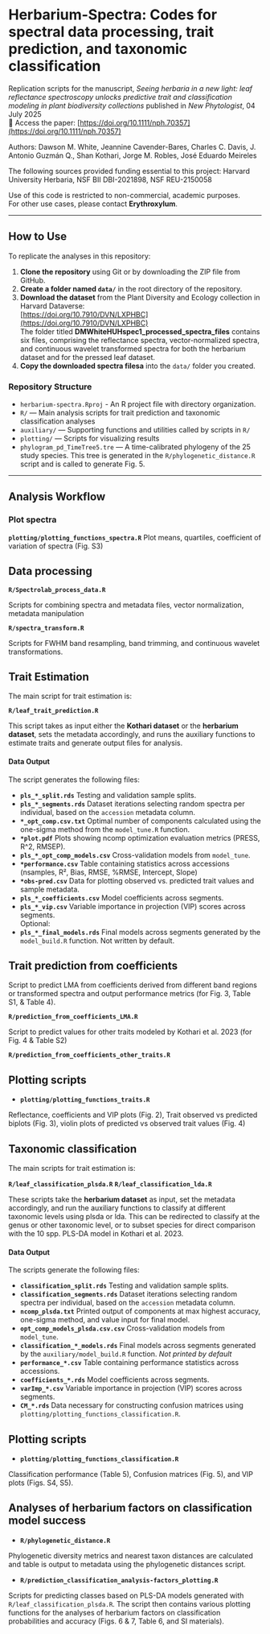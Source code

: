 # Herbarium-Spectra: Codes for spectral data processing, trait prediction, and taxonomic classification  

Replication scripts for the manuscript, *Seeing herbaria in a new light: leaf reflectance spectroscopy unlocks predictive trait and classification modeling in plant biodiversity collections* published in *New Phytologist*, 04 July 2025  
📖 Access the paper: [https://doi.org/10.1111/nph.70357](https://doi.org/10.1111/nph.70357)

Authors: Dawson M. White, Jeannine Cavender-Bares, Charles C. Davis, J. Antonio Guzmán Q., Shan Kothari, Jorge M. Robles, José Eduardo Meireles

The following sources provided funding essential to this project: Harvard University Herbaria, NSF BII DBI-2021898, NSF REU-2150058  

Use of this code is restricted to non-commercial, academic purposes.  
For other use cases, please contact **Erythroxylum**.

---

## How to Use

To replicate the analyses in this repository:

1. **Clone the repository** using Git or by downloading the ZIP file from GitHub.
2. **Create a folder named `data/`** in the root directory of the repository.
3. **Download the dataset** from the Plant Diversity and Ecology collection in Harvard Dataverse:  
   [https://doi.org/10.7910/DVN/LXPHBC](https://doi.org/10.7910/DVN/LXPHBC)  
   The folder titled **DMWhiteHUHspec1_processed_spectra_files** contains six files, comprising the reflectance spectra, vector-normalized spectra, and continuous wavelet transformed spectra for both the herbarium dataset and for the pressed leaf dataset.
4. **Copy the downloaded spectra filesa** into the `data/` folder you created.

### Repository Structure

- `herbarium-spectra.Rproj` - An R project file with directory organization.
- `R/` — Main analysis scripts for trait prediction and taxonomic classification analyses
- `auxiliary/` — Supporting functions and utilities called by scripts in `R/`  
- `plotting/` — Scripts for visualizing results
- `phylogram_pd_TimeTree5.tre` — A time-calibrated phylogeny of the 25 study species. This tree is generated in the `R/phylogenetic_distance.R` script and is called to generate Fig. 5.

---

## Analysis Workflow

### Plot spectra

**`plotting/plotting_functions_spectra.R`** Plot means, quartiles, coefficient of variation of spectra (Fig. S3)
  


## Data processing
**`R/Spectrolab_process_data.R`**

Scripts for combining spectra and metadata files, vector normalization, metadata manipulation

**`R/spectra_transform.R`**

Scripts for FWHM band resampling, band trimming, and continuous wavelet transformations.



## Trait Estimation  

The main script for trait estimation is:  

**`R/leaf_trait_prediction.R`**

This script takes as input either the **Kothari dataset** or the **herbarium dataset**, sets the metadata accordingly, and runs the auxiliary functions to estimate traits and generate output files for analysis.


#### Data Output  

The script generates the following files:  
- **`pls_*_split.rds`**  Testing and validation sample splits.  
- **`pls_*_segments.rds`**  Dataset iterations selecting random spectra per individual, based on the `accession` metadata column.  
- **`*_opt_comp.csv.txt`**  Optimal number of components calculated using the one-sigma method from the `model_tune.R` function.
- **`*plot.pdf`**  Plots showing ncomp optimization evaluation metrics (PRESS, R^2, RMSEP). 
- **`pls_*_opt_comp_models.csv`**  Cross-validation models from `model_tune`.  
- **`*performance.csv`**  Table containing statistics across accessions (nsamples, R², Bias, RMSE, %RMSE, Intercept, Slope)
- **`*obs-pred.csv`**  Data for plotting observed vs. predicted trait values and sample metadata.
- **`pls_*_coefficients.csv`** Model coefficients across segments.  
- **`pls_*_vip.csv`** Variable importance in projection (VIP) scores across segments.  
Optional:
- **`pls_*_final_models.rds`**  Final models across segments generated by the `model_build.R` function. Not written by default.


## Trait prediction from coefficients

Script to predict LMA from coefficients derived from different band regions or transformed spectra and output performance metrics (for Fig. 3, Table S1, & Table 4).

**`R/prediction_from_coefficients_LMA.R`**

Script to predict values for other traits modeled by Kothari et al. 2023 (for Fig. 4 & Table S2)

**`R/prediction_from_coefficients_other_traits.R`**


## Plotting scripts

- **`plotting/plotting_functions_traits.R`**

Reflectance, coefficients and VIP plots (Fig. 2), Trait observed vs predicted biplots (Fig. 3), violin plots of predicted vs observed trait values (Fig. 4)



## Taxonomic classification 

The main scripts for trait estimation is:  

**`R/leaf_classification_plsda.R`**
**`R/leaf_classification_lda.R`**

These scripts take the **herbarium dataset** as input, set the metadata accordingly, and run the auxiliary functions to classify at different taxonomic levels using plsda or lda. This can be redirected to classify at the genus or other taxonomic level, or to subset species for direct comparison with the 10 spp. PLS-DA model in Kothari et al. 2023.

#### Data Output  

The scripts generate the following files: 
- **`classification_split.rds`**  Testing and validation sample splits.  
- **`classification_segments.rds`**  Dataset iterations selecting random spectra per individual, based on the `accession` metadata column.  
- **`ncomp_plsda.txt`**  Printed output of components at max highest accuracy, one-sigma method, and value input for final model.   
- **`opt_comp_models_plsda.csv.csv`**  Cross-validation models from `model_tune`.  
- **`classification_*_models.rds`**  Final models across segments generated by the `auxiliary/model_build.R` function. *Not printed by default*
- **`performance_*.csv`**  Table containing performance statistics across accessions.
- **`coefficients_*.rds`** Model coefficients across segments.  
- **`varImp_*.csv`** Variable importance in projection (VIP) scores across segments.
- **`CM_*.rds`** Data necessary for constructing confusion matrices using `plotting/plotting_functions_classification.R`.


## Plotting scripts
- **`plotting/plotting_functions_classification.R`**

Classification performance (Table 5), Confusion matrices (Fig. 5), and VIP plots (Figs. S4, S5).

## Analyses of herbarium factors on classification model success

- **`R/phylogenetic_distance.R`**

Phylogenetic diversity metrics and nearest taxon distances are calculated and table is output to metadata using the phylogenetic distances script.

- **`R/prediction_classification_analysis-factors_plotting.R`**

Scripts for predicting classes based on PLS-DA models generated with `R/leaf_classification_plsda.R`.
The script then contains various plotting functions for the analyses of herbarium factors on classification probabilities and accuracy (Figs. 6 & 7, Table 6, and SI materials).





